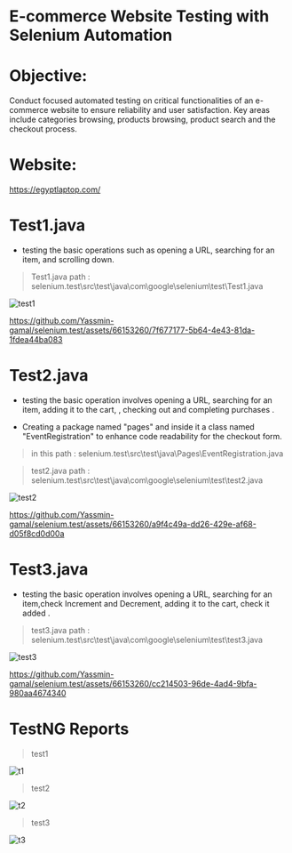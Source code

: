# E-commerce Website Testing with Selenium Automation


#  Objective:

Conduct focused automated testing on critical functionalities of an e-commerce website to
ensure reliability and user satisfaction. Key areas include categories browsing, products
browsing, product search and the checkout process.

#  Website:
https://egyptlaptop.com/

# Test1.java

- testing the basic operations such as opening a URL, searching for an item, and scrolling down.

>Test1.java path : selenium.test\src\test\java\com\google\selenium\test\Test1.java

![test1](https://github.com/Yassmin-gamal/selenium.test/assets/66153260/b56ec643-a3dc-4ea9-b993-f31daccd34e8)


https://github.com/Yassmin-gamal/selenium.test/assets/66153260/7f677177-5b64-4e43-81da-1fdea44ba083



# Test2.java

- testing the basic operation involves opening a URL, searching for an item, adding it to the cart, , checking out and completing purchases .


- Creating a package named "pages" and inside it a class named "EventRegistration" to enhance code readability for the checkout form. 

>in this path : selenium.test\src\test\java\Pages\EventRegistration.java

>test2.java path : selenium.test\src\test\java\com\google\selenium\test\test2.java

![test2](https://github.com/Yassmin-gamal/selenium.test/assets/66153260/eb98f5b2-e9bb-4e26-9775-86fc7620a520)


https://github.com/Yassmin-gamal/selenium.test/assets/66153260/a9f4c49a-dd26-429e-af68-d05f8cd0d00a



# Test3.java

- testing the basic operation involves opening a URL, searching for an item,check Increment and Decrement,  adding it to the cart, check it added .

>test3.java path : selenium.test\src\test\java\com\google\selenium\test\test3.java
 
![test3](https://github.com/Yassmin-gamal/selenium.test/assets/66153260/43dbcf8f-addf-4172-9779-d33621e1f073)


https://github.com/Yassmin-gamal/selenium.test/assets/66153260/cc214503-96de-4ad4-9bfa-980aa4674340


# TestNG Reports 


>test1

![t1](https://github.com/Yassmin-gamal/selenium.test/assets/66153260/b640b660-bab7-4b55-bc98-3560b4dafe27)


>test2


![t2](https://github.com/Yassmin-gamal/selenium.test/assets/66153260/dd8f3573-17a7-430e-a06e-1d2d7880e699)


>test3

![t3](https://github.com/Yassmin-gamal/selenium.test/assets/66153260/88bf8b32-aa44-4abb-b45d-48ad74bb072c)


